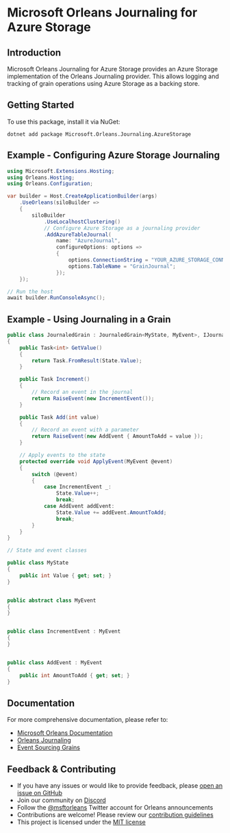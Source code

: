 # Microsoft Orleans Journaling for Azure Storage

## Introduction
Microsoft Orleans Journaling for Azure Storage provides an Azure Storage implementation of the Orleans Journaling provider. This allows logging and tracking of grain operations using Azure Storage as a backing store.

## Getting Started
To use this package, install it via NuGet:

```shell
dotnet add package Microsoft.Orleans.Journaling.AzureStorage
```

## Example - Configuring Azure Storage Journaling
```csharp
using Microsoft.Extensions.Hosting;
using Orleans.Hosting;
using Orleans.Configuration;

var builder = Host.CreateApplicationBuilder(args)
    .UseOrleans(siloBuilder =>
    {
        siloBuilder
            .UseLocalhostClustering()
            // Configure Azure Storage as a journaling provider
            .AddAzureTableJournal(
                name: "AzureJournal",
                configureOptions: options =>
                {
                    options.ConnectionString = "YOUR_AZURE_STORAGE_CONNECTION_STRING";
                    options.TableName = "GrainJournal";
                });
    });

// Run the host
await builder.RunConsoleAsync();
```

## Example - Using Journaling in a Grain
```csharp
public class JournaledGrain : JournaledGrain<MyState, MyEvent>, IJournaledGrain
{
    public Task<int> GetValue()
    {
        return Task.FromResult(State.Value);
    }

    public Task Increment()
    {
        // Record an event in the journal
        return RaiseEvent(new IncrementEvent());
    }

    public Task Add(int value)
    {
        // Record an event with a parameter
        return RaiseEvent(new AddEvent { AmountToAdd = value });
    }

    // Apply events to the state
    protected override void ApplyEvent(MyEvent @event)
    {
        switch (@event)
        {
            case IncrementEvent _:
                State.Value++;
                break;
            case AddEvent addEvent:
                State.Value += addEvent.AmountToAdd;
                break;
        }
    }
}

// State and event classes

public class MyState
{
    public int Value { get; set; }
}


public abstract class MyEvent
{
}


public class IncrementEvent : MyEvent
{
}


public class AddEvent : MyEvent
{
    public int AmountToAdd { get; set; }
}
```

## Documentation
For more comprehensive documentation, please refer to:
- [Microsoft Orleans Documentation](https://learn.microsoft.com/dotnet/orleans/)
- [Orleans Journaling](https://learn.microsoft.com/en-us/dotnet/orleans/implementation/event-sourcing)
- [Event Sourcing Grains](https://learn.microsoft.com/en-us/dotnet/orleans/grains/event-sourcing)

## Feedback & Contributing
- If you have any issues or would like to provide feedback, please [open an issue on GitHub](https://github.com/dotnet/orleans/issues)
- Join our community on [Discord](https://aka.ms/orleans-discord)
- Follow the [@msftorleans](https://twitter.com/msftorleans) Twitter account for Orleans announcements
- Contributions are welcome! Please review our [contribution guidelines](https://github.com/dotnet/orleans/blob/main/CONTRIBUTING.md)
- This project is licensed under the [MIT license](https://github.com/dotnet/orleans/blob/main/LICENSE)